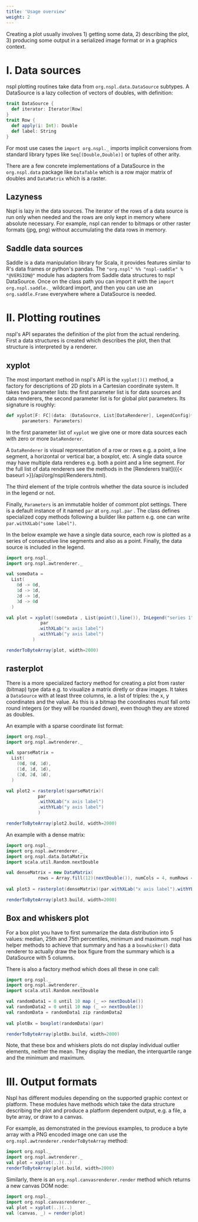 ```yaml
---
title: 'Usage overview'
weight: 2
---
```


Creating a plot usually involves 1) getting some data, 2) describing the plot,
 3) producing some output in a serialized image format or in a graphics context.


# I. Data sources
nspl plotting routines take data from `org.nspl.data.DataSource` subtypes. A DataSource is a lazy collection of vectors of doubles, with definition:

```scala
trait DataSource {
  def iterator: Iterator[Row]
}
trait Row {
  def apply(i: Int): Double
  def label: String
}
```



For most use cases the `import org.nspl._` imports implicit conversions from standard library types like
`Seq[(Double,Double)]` or tuples of other arity. 

There are a few concrete implementations of a DataSource in the `org.nspl.data` package like `DataTable` which is a row major matrix of doubles and `DataMatrix` which is a raster.

## Lazyness

Nspl is lazy in the data sources. The iterator of the rows of a data source is run only when needed and the rows are only kept in memory where absolute necessary. For example, nspl can render to bitmaps or other raster formats (jpg, png) without accumulating the data rows in memory.

## Saddle data sources
Saddle is a data manipulation library for Scala, it provides features similar to R's data frames or python's pandas. 
The `"org.nspl" %% "nspl-saddle" % "@VERSION@"` module has adapters from Saddle data structures to nspl DataSource. 
Once on the class path you can import it with the `import org.nspl.saddle._` wildcard import, and then you can use an `org.saddle.Frame` everywhere where a DataSource is needed. 

# II. Plotting routines

nspl's API separates the definition of the plot from the actual rendering. 
First a data structures is created which describes the plot, then that structure is interpreted by a renderer.

## xyplot

The most important method in nspl's API is the `xyplot()()` method, a factory for descriptions of 2D plots in a Cartesian coordinate system. It takes two parameter lists: the first parameter list is for data sources and data renderers, the second parameter list is for global plot parameters.
Its signature is roughly:
```scala
def xyplot[F: FC](data: (DataSource, List[DataRenderer], LegendConfig)*)(
      parameters: Parameters)
```

In the first parameter list of `xyplot` we give one or more data sources each with zero or more `DataRenderer`. 

A `DataRenderer` is visual representation of a row or rows e.g. a point, a line segment, a horizontal or vertical bar, a boxplot, etc. A single data source may have multiple data renderes e.g. both a point and a line segment.
For the full list of data renderers see the methods in the [Renderers trait]({{< baseurl >}}/api/org/nspl/Renderers.html).

The third element of the triple controls whether the data source is included in the legend or not. 

Finally, `Parameters` is an immutable holder of commont plot settings. There is a default instance of it named `par` at `org.nspl.par` . The class defines specialized copy methods following a builder like pattern e.g. one can write `par.withXLab("some label")`.

In the below example we have a single data source, each row is plotted as a series of consecutive line segments and also as a point. Finally, the data source is included in the legend.
```scala mdoc:bytes:assets/usage1.png
import org.nspl._ 
import org.nspl.awtrenderer._ 

val someData = 
  List(
    0d -> 0d,
    1d -> 1d,
    2d -> 1d,
    3d -> 0d
  )

val plot = xyplot((someData , List(point(),line()), InLegend("series 1")))(
             par
            .withXLab("x axis label")
            .withYLab("y axis label")
          )

renderToByteArray(plot, width=2000)
```

## rasterplot

There is a more specialized factory method for creating a plot from raster (bitmap) type data e.g. to visualize a matrix diretly or draw images. It takes a `DataSource` with at least three columns, ie. a list of triples: the x, y coordinates and the value. As this is a bitmap the coordinates must fall onto round integers (or they will be rounded down), even though they are stored as doubles.

An example with a sparse coordinate list format:
```scala mdoc:bytes:assets/usage2.png
import org.nspl._ 
import org.nspl.awtrenderer._ 

val sparseMatrix = 
  List(
    (0d, 0d, 1d),
    (1d, 1d, 1d),
    (2d, 2d, 1d),
  )

val plot2 = rasterplot(sparseMatrix)(
            par
            .withXLab("x axis label")
            .withYLab("y axis label")
            )

renderToByteArray(plot2.build, width=2000)
```

An example with a dense matrix:
```scala mdoc:bytes:assets/usage3.png
import org.nspl._ 
import org.nspl.awtrenderer._ 
import org.nspl.data.DataMatrix 
import scala.util.Random.nextDouble

val denseMatrix = new DataMatrix(
            rows = Array.fill(12)(nextDouble()), numCols = 4, numRows = 3)
  
val plot3 = rasterplot(denseMatrix)(par.withXLab("x axis label").withYLab("y axis label"))

renderToByteArray(plot3.build, width=2000)
```

## Box and whiskers plot

For a box plot you have to first summarize the data distribution into 5 values: median, 25th and 75th percentiles, minimum and maximum. 
nspl has helper methods to achieve that summary and has a a `boxwhisker()` data renderer to actually draw the box figure from the summary which is a DataSource with 5 columns. 

There is also a factory method which does all these in one call:

```scala mdoc:bytes:assets/usage_box.png
import org.nspl._ 
import org.nspl.awtrenderer._ 
import scala.util.Random.nextDouble

val randomData1 = 0 until 10 map (_ => nextDouble())
val randomData2 = 0 until 10 map (_ => nextDouble())
val randomData = randomData1 zip randomData2
  
val plotBx = boxplot(randomData)(par)

renderToByteArray(plotBx.build, width=2000)
```

Note, that these box and whiskers plots do not display individual outlier elements, neither the mean. 
They display the median, the interquartile range and the minimum and maximum.

# III. Output formats

Nspl has different modules depending on the supported graphic context or platform.
These modules have methods which take the data structure describing the plot and produce a platform dependent output, e.g. a file, a byte array, or draw to a canvas.

For example, as demonstrated in the previous examples, to produce a byte array with a PNG encoded image one can use the `org.nspl.awtrenderer.renderToByteArray` method:

```scala
import org.nspl._ 
import org.nspl.awtrenderer._ 
val plot = xyplot(..)(..)
renderToByteArray(plot.build, width=2000)
```

Similarly, there is an `org.nspl.canvasrenderer.render` method which returns a new canvas DOM node:

```scala
import org.nspl._ 
import org.nspl.canvasrenderer._ 
val plot = xyplot(..)(..)
val (canvas, _) = render(plot)
```


